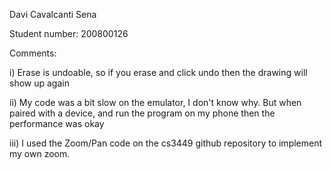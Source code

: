 Davi Cavalcanti Sena

Student number: 200800126

Comments:

i) Erase is undoable, so if you erase and click undo then the drawing will show up again

ii) My code was a bit slow on the emulator, I don't know why. But when paired with a device,
and run the program on my phone then the performance was okay

iii) I used the Zoom/Pan code on the cs3449 github repository to implement my own zoom.